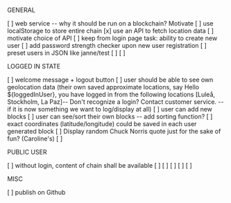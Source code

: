 GENERAL

[ ] web service -- why it should be run on a blockchain? Motivate
[ ] use localStorage to store entire chain
[x] use an API to fetch location data
[ ] motivate choice of API
[ ] keep from login page task: ability to create new user
[ ] add password strength checker upon new user registration
[ ] preset users in JSON like janne/test
[ ]
[ ]


LOGGED IN STATE

[ ] welcome message + logout button
[ ] user should be able to see own geolocation data (their own saved approximate locations, say Hello ${loggedInUser}, you have logged in from the following locations [Luleå, Stockholm, La Paz]-- Don't recognize a login? Contact customer service. -- if it is now something we want to log/display at all)
[ ] user can add new blocks
[ ] user can see/sort their own blocks -- add sorting function?
[ ] exact coordinates (latitude/longitude) could be saved in each user generated block
[ ] Display random Chuck Norris quote just for the sake of fun? (Caroline's)
[ ] 

PUBLIC USER

[ ] without login, content of chain shall be available 
[ ] 
[ ] 
[ ] 
[ ] 
[ ] 


MISC 

[ ] publish on Github
